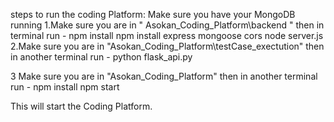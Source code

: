 steps to run the coding Platform:
Make sure you have your MongoDB running
1.Make sure you are in " Asokan_Coding_Platform\backend "
        then in terminal run  -  npm install
                                 npm install express mongoose cors
                                 node server.js
2.Make sure you are in "Asokan_Coding_Platform\testCase_exectution"
        then in another terminal run - python flask_api.py

3 Make sure you are in "Asokan_Coding_Platform"
        then in another terminal run - npm install
                                       npm start

This will start the Coding Platform.
